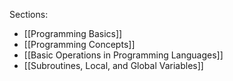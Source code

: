 Sections:
- [[Programming Basics]]
- [[Programming Concepts]]
- [[Basic Operations in Programming Languages]]
- [[Subroutines, Local, and Global Variables]]